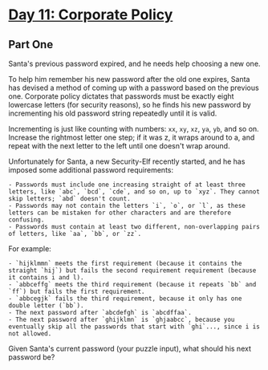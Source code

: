 [Day 11: Corporate Policy](http://adventofcode.com/day/11)
=========================

Part One
--------

Santa's previous password expired, and he needs help choosing a new one.

To help him remember his new password after the old one expires, Santa has devised a method of coming up with a password based on the previous one. Corporate policy dictates that passwords must be exactly eight lowercase letters (for security reasons), so he finds his new password by incrementing his old password string repeatedly until it is valid.

Incrementing is just like counting with numbers: `xx`, `xy`, `xz`, `ya`, `yb`, and so on. Increase the rightmost letter one step; if it was z, it wraps around to a, and repeat with the next letter to the left until one doesn't wrap around.

Unfortunately for Santa, a new Security-Elf recently started, and he has imposed some additional password requirements:

    - Passwords must include one increasing straight of at least three letters, like `abc`, `bcd`, `cde`, and so on, up to `xyz`. They cannot skip letters; `abd` doesn't count.
    - Passwords may not contain the letters `i`, `o`, or `l`, as these letters can be mistaken for other characters and are therefore confusing.
    - Passwords must contain at least two different, non-overlapping pairs of letters, like `aa`, `bb`, or `zz`.

For example:

    - `hijklmmn` meets the first requirement (because it contains the straight `hij`) but fails the second requirement requirement (because it contains i and l).
    - `abbceffg` meets the third requirement (because it repeats `bb` and `ff`) but fails the first requirement.
    - `abbcegjk` fails the third requirement, because it only has one double letter (`bb`).
    - The next password after `abcdefgh` is `abcdffaa`.
    - The next password after `ghijklmn` is `ghjaabcc`, because you eventually skip all the passwords that start with `ghi`..., since i is not allowed.

Given Santa's current password (your puzzle input), what should his next password be?
